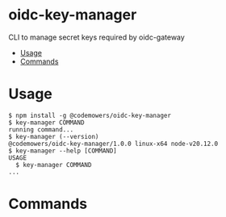 oidc-key-manager
=================

CLI to manage secret keys required by oidc-gateway

<!-- toc -->
* [Usage](#usage)
* [Commands](#commands)
<!-- tocstop -->
# Usage
<!-- usage -->
```sh-session
$ npm install -g @codemowers/oidc-key-manager
$ key-manager COMMAND
running command...
$ key-manager (--version)
@codemowers/oidc-key-manager/1.0.0 linux-x64 node-v20.12.0
$ key-manager --help [COMMAND]
USAGE
  $ key-manager COMMAND
...
```
<!-- usagestop -->
# Commands
<!-- commands -->

<!-- commandsstop -->
